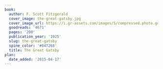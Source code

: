 ```yaml
---
book:
  author: F. Scott Fitzgerald
  cover_image: the-great-gatsby.jpg
  cover_image_url: https://i.gr-assets.com/images/S/compressed.photo.goodreads.com/books/1490528560l/4671._SX98_.jpg
  goodreads: '4671'
  pages: '200'
  publication_year: '1925'
  slug: the-great-gatsby
  spine_color: '#847268'
  title: The Great Gatsby
plan:
  date_added: '2015-04-17'
---
```

